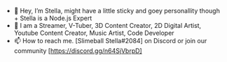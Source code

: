 - 👋 Hey, I’m Stella, might have a little sticky and goey personallity though + Stella is a Node.js Expert
- 👀 I am a Streamer, V-Tuber, 3D Content Creator, 2D Digital Artist, Youtube Content Creator, Music Artist, Code Developer
- 📫 How to reach me. [Slimeball Stella#2084] on Discord or join our community [https://discord.gg/n64SjVbrpD]
